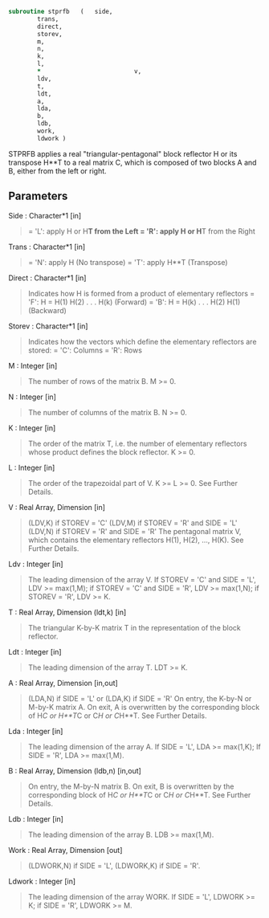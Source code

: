 ```fortran
subroutine stprfb	(	side,
		trans,
		direct,
		storev,
		m,
		n,
		k,
		l,
		*                          v,
		ldv,
		t,
		ldt,
		a,
		lda,
		b,
		ldb,
		work,
		ldwork )
```

 STPRFB applies a real "triangular-pentagonal" block reflector H or its
 transpose H**T to a real matrix C, which is composed of two
 blocks A and B, either from the left or right.


## Parameters
Side : Character*1 [in]
> = 'L': apply H or H**T from the Left
> = 'R': apply H or H**T from the Right

Trans : Character*1 [in]
> = 'N': apply H (No transpose)
> = 'T': apply H**T (Transpose)

Direct : Character*1 [in]
> Indicates how H is formed from a product of elementary
> reflectors
> = 'F': H = H(1) H(2) . . . H(k) (Forward)
> = 'B': H = H(k) . . . H(2) H(1) (Backward)

Storev : Character*1 [in]
> Indicates how the vectors which define the elementary
> reflectors are stored:
> = 'C': Columns
> = 'R': Rows

M : Integer [in]
> The number of rows of the matrix B.
> M >= 0.

N : Integer [in]
> The number of columns of the matrix B.
> N >= 0.

K : Integer [in]
> The order of the matrix T, i.e. the number of elementary
> reflectors whose product defines the block reflector.
> K >= 0.

L : Integer [in]
> The order of the trapezoidal part of V.
> K >= L >= 0.  See Further Details.

V : Real Array, Dimension [in]
> (LDV,K) if STOREV = 'C'
> (LDV,M) if STOREV = 'R' and SIDE = 'L'
> (LDV,N) if STOREV = 'R' and SIDE = 'R'
> The pentagonal matrix V, which contains the elementary reflectors
> H(1), H(2), ..., H(K).  See Further Details.

Ldv : Integer [in]
> The leading dimension of the array V.
> If STOREV = 'C' and SIDE = 'L', LDV >= max(1,M);
> if STOREV = 'C' and SIDE = 'R', LDV >= max(1,N);
> if STOREV = 'R', LDV >= K.

T : Real Array, Dimension (ldt,k) [in]
> The triangular K-by-K matrix T in the representation of the
> block reflector.

Ldt : Integer [in]
> The leading dimension of the array T.
> LDT >= K.

A : Real Array, Dimension [in,out]
> (LDA,N) if SIDE = 'L' or (LDA,K) if SIDE = 'R'
> On entry, the K-by-N or M-by-K matrix A.
> On exit, A is overwritten by the corresponding block of
> H*C or H**T*C or C*H or C*H**T.  See Further Details.

Lda : Integer [in]
> The leading dimension of the array A.
> If SIDE = 'L', LDA >= max(1,K);
> If SIDE = 'R', LDA >= max(1,M).

B : Real Array, Dimension (ldb,n) [in,out]
> On entry, the M-by-N matrix B.
> On exit, B is overwritten by the corresponding block of
> H*C or H**T*C or C*H or C*H**T.  See Further Details.

Ldb : Integer [in]
> The leading dimension of the array B.
> LDB >= max(1,M).

Work : Real Array, Dimension [out]
> (LDWORK,N) if SIDE = 'L',
> (LDWORK,K) if SIDE = 'R'.

Ldwork : Integer [in]
> The leading dimension of the array WORK.
> If SIDE = 'L', LDWORK >= K;
> if SIDE = 'R', LDWORK >= M.

